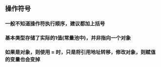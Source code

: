 ## 操作符号
### 一般不知道操作符执行顺序，建议都加上括号
### 基本类型存储了实际的1值(常量池中)，并非指向一个对象
### 如果是对象，则使用 = 时，只是将引用地址转移，修改对象，则赋值的变量也会变掉